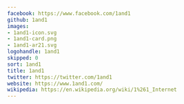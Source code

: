 ```yaml
---
facebook: https://www.facebook.com/1and1
github: 1and1
images:
- 1and1-icon.svg
- 1and1-card.png
- 1and1-ar21.svg
logohandle: 1and1
skipped: 0
sort: 1and1
title: 1and1
twitter: https://twitter.com/1and1
website: https://www.1and1.com/
wikipedia: https://en.wikipedia.org/wiki/1%261_Internet
---
```

